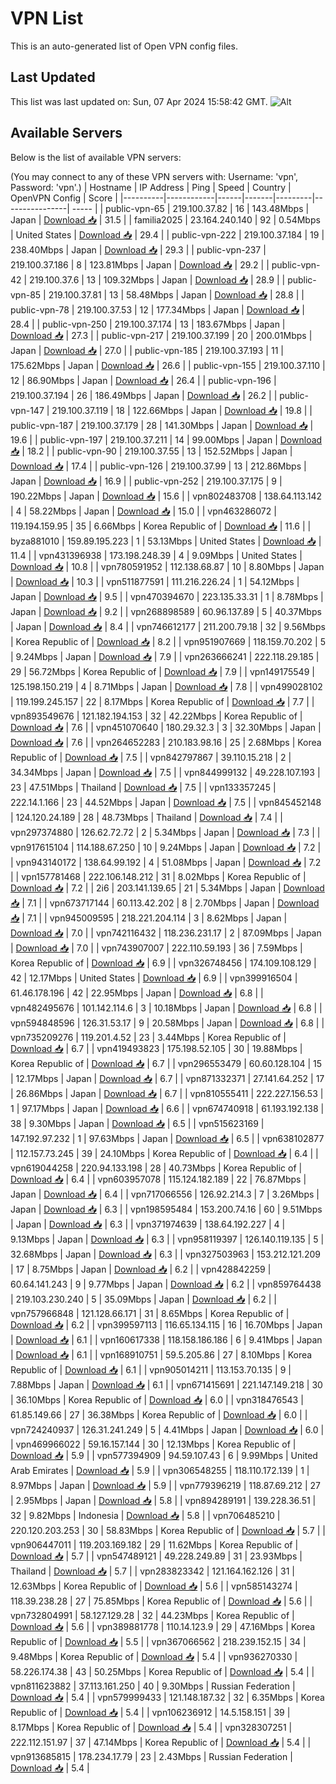 # VPN List

This is an auto-generated list of Open VPN config files.

## Last Updated

This list was last updated on: Sun, 07 Apr 2024 15:58:42 GMT.
![Alt](https://repobeats.axiom.co/api/embed/186b98318ef1479477931607c1ad7d823f12451f.svg "Repobeats analytics image")

## Available Servers

Below is the list of available VPN servers:

(You may connect to any of these VPN servers with: Username: 'vpn', Password: 'vpn'.)
| Hostname | IP Address | Ping | Speed | Country | OpenVPN Config | Score |
|----------|------------|------|-------|---------|----------------| ----- |
| public-vpn-65 | 219.100.37.82 | 16 | 143.48Mbps | Japan | [Download 📥](./configs/server_0_JP.ovpn) | 31.5 |
| familia2025 | 23.164.240.140 | 92 | 0.54Mbps | United States | [Download 📥](./configs/server_1_US.ovpn) | 29.4 |
| public-vpn-222 | 219.100.37.184 | 19 | 238.40Mbps | Japan | [Download 📥](./configs/server_2_JP.ovpn) | 29.3 |
| public-vpn-237 | 219.100.37.186 | 8 | 123.81Mbps | Japan | [Download 📥](./configs/server_3_JP.ovpn) | 29.2 |
| public-vpn-42 | 219.100.37.6 | 13 | 109.32Mbps | Japan | [Download 📥](./configs/server_4_JP.ovpn) | 28.9 |
| public-vpn-85 | 219.100.37.81 | 13 | 58.48Mbps | Japan | [Download 📥](./configs/server_5_JP.ovpn) | 28.8 |
| public-vpn-78 | 219.100.37.53 | 12 | 177.34Mbps | Japan | [Download 📥](./configs/server_6_JP.ovpn) | 28.4 |
| public-vpn-250 | 219.100.37.174 | 13 | 183.67Mbps | Japan | [Download 📥](./configs/server_7_JP.ovpn) | 27.3 |
| public-vpn-217 | 219.100.37.199 | 20 | 200.01Mbps | Japan | [Download 📥](./configs/server_8_JP.ovpn) | 27.0 |
| public-vpn-185 | 219.100.37.193 | 11 | 175.62Mbps | Japan | [Download 📥](./configs/server_9_JP.ovpn) | 26.6 |
| public-vpn-155 | 219.100.37.110 | 12 | 86.90Mbps | Japan | [Download 📥](./configs/server_10_JP.ovpn) | 26.4 |
| public-vpn-196 | 219.100.37.194 | 26 | 186.49Mbps | Japan | [Download 📥](./configs/server_11_JP.ovpn) | 26.2 |
| public-vpn-147 | 219.100.37.119 | 18 | 122.66Mbps | Japan | [Download 📥](./configs/server_12_JP.ovpn) | 19.8 |
| public-vpn-187 | 219.100.37.179 | 28 | 141.30Mbps | Japan | [Download 📥](./configs/server_13_JP.ovpn) | 19.6 |
| public-vpn-197 | 219.100.37.211 | 14 | 99.00Mbps | Japan | [Download 📥](./configs/server_14_JP.ovpn) | 18.2 |
| public-vpn-90 | 219.100.37.55 | 13 | 152.52Mbps | Japan | [Download 📥](./configs/server_15_JP.ovpn) | 17.4 |
| public-vpn-126 | 219.100.37.99 | 13 | 212.86Mbps | Japan | [Download 📥](./configs/server_16_JP.ovpn) | 16.9 |
| public-vpn-252 | 219.100.37.175 | 9 | 190.22Mbps | Japan | [Download 📥](./configs/server_17_JP.ovpn) | 15.6 |
| vpn802483708 | 138.64.113.142 | 4 | 58.22Mbps | Japan | [Download 📥](./configs/server_18_JP.ovpn) | 15.0 |
| vpn463286072 | 119.194.159.95 | 35 | 6.66Mbps | Korea Republic of | [Download 📥](./configs/server_19_KR.ovpn) | 11.6 |
| byza881010 | 159.89.195.223 | 1 | 53.13Mbps | United States | [Download 📥](./configs/server_20_US.ovpn) | 11.4 |
| vpn431396938 | 173.198.248.39 | 4 | 9.09Mbps | United States | [Download 📥](./configs/server_21_US.ovpn) | 10.8 |
| vpn780591952 | 112.138.68.87 | 10 | 8.80Mbps | Japan | [Download 📥](./configs/server_22_JP.ovpn) | 10.3 |
| vpn511877591 | 111.216.226.24 | 1 | 54.12Mbps | Japan | [Download 📥](./configs/server_23_JP.ovpn) | 9.5 |
| vpn470394670 | 223.135.33.31 | 1 | 8.78Mbps | Japan | [Download 📥](./configs/server_24_JP.ovpn) | 9.2 |
| vpn268898589 | 60.96.137.89 | 5 | 40.37Mbps | Japan | [Download 📥](./configs/server_25_JP.ovpn) | 8.4 |
| vpn746612177 | 211.200.79.18 | 32 | 9.56Mbps | Korea Republic of | [Download 📥](./configs/server_26_KR.ovpn) | 8.2 |
| vpn951907669 | 118.159.70.202 | 5 | 9.24Mbps | Japan | [Download 📥](./configs/server_27_JP.ovpn) | 7.9 |
| vpn263666241 | 222.118.29.185 | 29 | 56.72Mbps | Korea Republic of | [Download 📥](./configs/server_28_KR.ovpn) | 7.9 |
| vpn149175549 | 125.198.150.219 | 4 | 8.71Mbps | Japan | [Download 📥](./configs/server_29_JP.ovpn) | 7.8 |
| vpn499028102 | 119.199.245.157 | 22 | 8.17Mbps | Korea Republic of | [Download 📥](./configs/server_30_KR.ovpn) | 7.7 |
| vpn893549676 | 121.182.194.153 | 32 | 42.22Mbps | Korea Republic of | [Download 📥](./configs/server_31_KR.ovpn) | 7.6 |
| vpn451070640 | 180.29.32.3 | 3 | 32.30Mbps | Japan | [Download 📥](./configs/server_32_JP.ovpn) | 7.6 |
| vpn264652283 | 210.183.98.16 | 25 | 2.68Mbps | Korea Republic of | [Download 📥](./configs/server_33_KR.ovpn) | 7.5 |
| vpn842797867 | 39.110.15.218 | 2 | 34.34Mbps | Japan | [Download 📥](./configs/server_34_JP.ovpn) | 7.5 |
| vpn844999132 | 49.228.107.193 | 23 | 47.51Mbps | Thailand | [Download 📥](./configs/server_35_TH.ovpn) | 7.5 |
| vpn133357245 | 222.14.1.166 | 23 | 44.52Mbps | Japan | [Download 📥](./configs/server_36_JP.ovpn) | 7.5 |
| vpn845452148 | 124.120.24.189 | 28 | 48.73Mbps | Thailand | [Download 📥](./configs/server_37_TH.ovpn) | 7.4 |
| vpn297374880 | 126.62.72.72 | 2 | 5.34Mbps | Japan | [Download 📥](./configs/server_38_JP.ovpn) | 7.3 |
| vpn917615104 | 114.188.67.250 | 10 | 9.24Mbps | Japan | [Download 📥](./configs/server_39_JP.ovpn) | 7.2 |
| vpn943140172 | 138.64.99.192 | 4 | 51.08Mbps | Japan | [Download 📥](./configs/server_40_JP.ovpn) | 7.2 |
| vpn157781468 | 222.106.148.212 | 31 | 8.02Mbps | Korea Republic of | [Download 📥](./configs/server_41_KR.ovpn) | 7.2 |
| 2i6 | 203.141.139.65 | 21 | 5.34Mbps | Japan | [Download 📥](./configs/server_42_JP.ovpn) | 7.1 |
| vpn673717144 | 60.113.42.202 | 8 | 2.70Mbps | Japan | [Download 📥](./configs/server_43_JP.ovpn) | 7.1 |
| vpn945009595 | 218.221.204.114 | 3 | 8.62Mbps | Japan | [Download 📥](./configs/server_44_JP.ovpn) | 7.0 |
| vpn742116432 | 118.236.231.17 | 2 | 87.09Mbps | Japan | [Download 📥](./configs/server_45_JP.ovpn) | 7.0 |
| vpn743907007 | 222.110.59.193 | 36 | 7.59Mbps | Korea Republic of | [Download 📥](./configs/server_46_KR.ovpn) | 6.9 |
| vpn326748456 | 174.109.108.129 | 42 | 12.17Mbps | United States | [Download 📥](./configs/server_47_US.ovpn) | 6.9 |
| vpn399916504 | 61.46.178.196 | 42 | 22.95Mbps | Japan | [Download 📥](./configs/server_48_JP.ovpn) | 6.8 |
| vpn482495676 | 101.142.114.6 | 3 | 10.18Mbps | Japan | [Download 📥](./configs/server_49_JP.ovpn) | 6.8 |
| vpn594848596 | 126.31.53.17 | 9 | 20.58Mbps | Japan | [Download 📥](./configs/server_50_JP.ovpn) | 6.8 |
| vpn735209276 | 119.201.4.52 | 23 | 3.44Mbps | Korea Republic of | [Download 📥](./configs/server_51_KR.ovpn) | 6.7 |
| vpn419493823 | 175.198.52.105 | 30 | 19.88Mbps | Korea Republic of | [Download 📥](./configs/server_52_KR.ovpn) | 6.7 |
| vpn296553479 | 60.60.128.104 | 15 | 12.17Mbps | Japan | [Download 📥](./configs/server_53_JP.ovpn) | 6.7 |
| vpn871332371 | 27.141.64.252 | 17 | 26.86Mbps | Japan | [Download 📥](./configs/server_54_JP.ovpn) | 6.7 |
| vpn810555411 | 222.227.156.53 | 1 | 97.17Mbps | Japan | [Download 📥](./configs/server_55_JP.ovpn) | 6.6 |
| vpn674740918 | 61.193.192.138 | 38 | 9.30Mbps | Japan | [Download 📥](./configs/server_56_JP.ovpn) | 6.5 |
| vpn515623169 | 147.192.97.232 | 1 | 97.63Mbps | Japan | [Download 📥](./configs/server_57_JP.ovpn) | 6.5 |
| vpn638102877 | 112.157.73.245 | 39 | 24.10Mbps | Korea Republic of | [Download 📥](./configs/server_58_KR.ovpn) | 6.4 |
| vpn619044258 | 220.94.133.198 | 28 | 40.73Mbps | Korea Republic of | [Download 📥](./configs/server_59_KR.ovpn) | 6.4 |
| vpn603957078 | 115.124.182.189 | 22 | 76.87Mbps | Japan | [Download 📥](./configs/server_60_JP.ovpn) | 6.4 |
| vpn717066556 | 126.92.214.3 | 7 | 3.26Mbps | Japan | [Download 📥](./configs/server_61_JP.ovpn) | 6.3 |
| vpn198595484 | 153.200.74.16 | 60 | 9.51Mbps | Japan | [Download 📥](./configs/server_62_JP.ovpn) | 6.3 |
| vpn371974639 | 138.64.192.227 | 4 | 9.13Mbps | Japan | [Download 📥](./configs/server_63_JP.ovpn) | 6.3 |
| vpn958119397 | 126.140.119.135 | 5 | 32.68Mbps | Japan | [Download 📥](./configs/server_64_JP.ovpn) | 6.3 |
| vpn327503963 | 153.212.121.209 | 17 | 8.75Mbps | Japan | [Download 📥](./configs/server_65_JP.ovpn) | 6.2 |
| vpn428842259 | 60.64.141.243 | 9 | 9.77Mbps | Japan | [Download 📥](./configs/server_66_JP.ovpn) | 6.2 |
| vpn859764438 | 219.103.230.240 | 5 | 35.09Mbps | Japan | [Download 📥](./configs/server_67_JP.ovpn) | 6.2 |
| vpn757966848 | 121.128.66.171 | 31 | 8.65Mbps | Korea Republic of | [Download 📥](./configs/server_68_KR.ovpn) | 6.2 |
| vpn399597113 | 116.65.134.115 | 16 | 16.70Mbps | Japan | [Download 📥](./configs/server_69_JP.ovpn) | 6.1 |
| vpn160617338 | 118.158.186.186 | 6 | 9.41Mbps | Japan | [Download 📥](./configs/server_70_JP.ovpn) | 6.1 |
| vpn168910751 | 59.5.205.86 | 27 | 8.10Mbps | Korea Republic of | [Download 📥](./configs/server_71_KR.ovpn) | 6.1 |
| vpn905014211 | 113.153.70.135 | 9 | 7.88Mbps | Japan | [Download 📥](./configs/server_72_JP.ovpn) | 6.1 |
| vpn671415691 | 221.147.149.218 | 30 | 36.10Mbps | Korea Republic of | [Download 📥](./configs/server_73_KR.ovpn) | 6.0 |
| vpn318476543 | 61.85.149.66 | 27 | 36.38Mbps | Korea Republic of | [Download 📥](./configs/server_74_KR.ovpn) | 6.0 |
| vpn724240937 | 126.31.241.249 | 5 | 4.41Mbps | Japan | [Download 📥](./configs/server_75_JP.ovpn) | 6.0 |
| vpn469966022 | 59.16.157.144 | 30 | 12.13Mbps | Korea Republic of | [Download 📥](./configs/server_76_KR.ovpn) | 5.9 |
| vpn577394909 | 94.59.107.43 | 6 | 9.99Mbps | United Arab Emirates | [Download 📥](./configs/server_77_AE.ovpn) | 5.9 |
| vpn306548255 | 118.110.172.139 | 1 | 8.97Mbps | Japan | [Download 📥](./configs/server_78_JP.ovpn) | 5.9 |
| vpn779396219 | 118.87.69.212 | 27 | 2.95Mbps | Japan | [Download 📥](./configs/server_79_JP.ovpn) | 5.8 |
| vpn894289191 | 139.228.36.51 | 32 | 9.82Mbps | Indonesia | [Download 📥](./configs/server_80_ID.ovpn) | 5.8 |
| vpn706485210 | 220.120.203.253 | 30 | 58.83Mbps | Korea Republic of | [Download 📥](./configs/server_81_KR.ovpn) | 5.7 |
| vpn906447011 | 119.203.169.182 | 29 | 11.62Mbps | Korea Republic of | [Download 📥](./configs/server_82_KR.ovpn) | 5.7 |
| vpn547489121 | 49.228.249.89 | 31 | 23.93Mbps | Thailand | [Download 📥](./configs/server_83_TH.ovpn) | 5.7 |
| vpn283823342 | 121.164.162.126 | 31 | 12.63Mbps | Korea Republic of | [Download 📥](./configs/server_84_KR.ovpn) | 5.6 |
| vpn585143274 | 118.39.238.28 | 27 | 75.85Mbps | Korea Republic of | [Download 📥](./configs/server_85_KR.ovpn) | 5.6 |
| vpn732804991 | 58.127.129.28 | 32 | 44.23Mbps | Korea Republic of | [Download 📥](./configs/server_86_KR.ovpn) | 5.6 |
| vpn389881778 | 110.14.123.9 | 29 | 47.16Mbps | Korea Republic of | [Download 📥](./configs/server_87_KR.ovpn) | 5.5 |
| vpn367066562 | 218.239.152.15 | 34 | 9.48Mbps | Korea Republic of | [Download 📥](./configs/server_88_KR.ovpn) | 5.4 |
| vpn936270330 | 58.226.174.38 | 43 | 50.25Mbps | Korea Republic of | [Download 📥](./configs/server_89_KR.ovpn) | 5.4 |
| vpn811623882 | 37.113.161.250 | 40 | 9.30Mbps | Russian Federation | [Download 📥](./configs/server_90_RU.ovpn) | 5.4 |
| vpn579999433 | 121.148.187.32 | 32 | 6.35Mbps | Korea Republic of | [Download 📥](./configs/server_91_KR.ovpn) | 5.4 |
| vpn106236912 | 14.5.158.151 | 39 | 8.17Mbps | Korea Republic of | [Download 📥](./configs/server_92_KR.ovpn) | 5.4 |
| vpn328307251 | 222.112.151.97 | 37 | 47.14Mbps | Korea Republic of | [Download 📥](./configs/server_93_KR.ovpn) | 5.4 |
| vpn913685815 | 178.234.17.79 | 23 | 2.43Mbps | Russian Federation | [Download 📥](./configs/server_94_RU.ovpn) | 5.4 |
